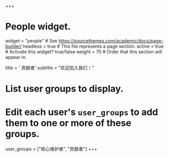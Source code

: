 +++
# People widget.
widget = "people"  # See https://sourcethemes.com/academic/docs/page-builder/
headless = true  # This file represents a page section.
active = true  # Activate this widget? true/false
weight = 70  # Order that this section will appear in.

title = '<i class="fas fa-users"></i> 贡献者'
subtitle = "欢迎加入我们！"

# List user groups to display.
#   Edit each user's `user_groups` to add them to one or more of these groups.
user_groups = ["核心维护者", "贡献者"]
+++
